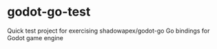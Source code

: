 # godot-go-test

Quick test project for exercising shadowapex/godot-go Go bindings for Godot game engine
